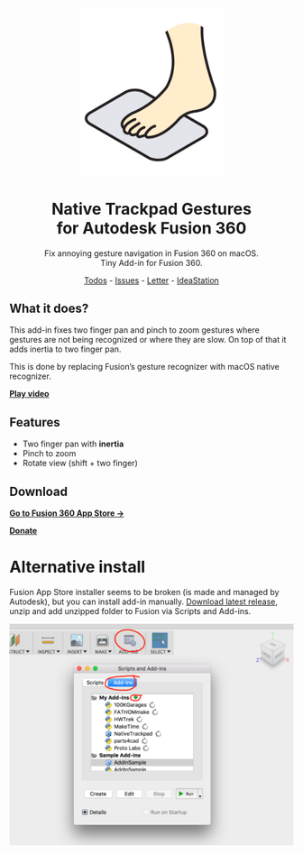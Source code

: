 <p align="center"><img src="logo.png" width="256"/></p>

<h1 align="center">Native Trackpad Gestures<br/>for Autodesk Fusion 360</h1>
<p align="center">Fix annoying gesture navigation in Fusion 360 on macOS.<br/>Tiny Add-in for Fusion 360.</p>
<p align="center">
  <a href="https://github.com/pravdomil/Native-Trackpad/search?q=todo">Todos</a>
  -
  <a href="https://github.com/pravdomil/Native-Trackpad/issues">Issues</a>
  -
  <a href="https://medium.com/@smenor/an-open-letter-to-the-next-ceo-of-autodesk-310c02dd5607#9844">Letter</a>
  -
  <a href="https://forums.autodesk.com/t5/ideastation-request-a-feature-or/use-native-trackpad-gesture-recognition-on-macos/idi-p/7018667">IdeaStation</a>
</p>

## What it does?

This add-in fixes two finger pan and pinch to zoom gestures where gestures are not being recognized or where they are slow. On top of that it adds inertia to two finger pan.

This is done by replacing Fusion’s gesture recognizer with macOS native recognizer.

[**Play video**](https://www.youtube.com/watch?v=7M2McvpOL90)

## Features

- Two finger pan with **inertia**
- Pinch to zoom
- Rotate view (shift + two finger)

## Download

[**Go to Fusion 360 App Store →**](https://apps.autodesk.com/FUSION/en/Detail/Index?id=2223881439415941299)

[**Donate**](https://www.paypal.com/cgi-bin/webscr?cmd=_s-xclick&hosted_button_id=BCL2X3AFQBAP2&item_name=NativeTrackpad%20beer)

# Alternative install

Fusion App Store installer seems to be broken (is made and managed by Autodesk), but you can install add-in manually.   [Download latest release](https://github.com/pravdomil/Native-Trackpad/releases/download/0.11/NativeTrackpad.zip), unzip and add unzipped folder to Fusion via Scripts and Add-ins.

![manual install](install.png)
